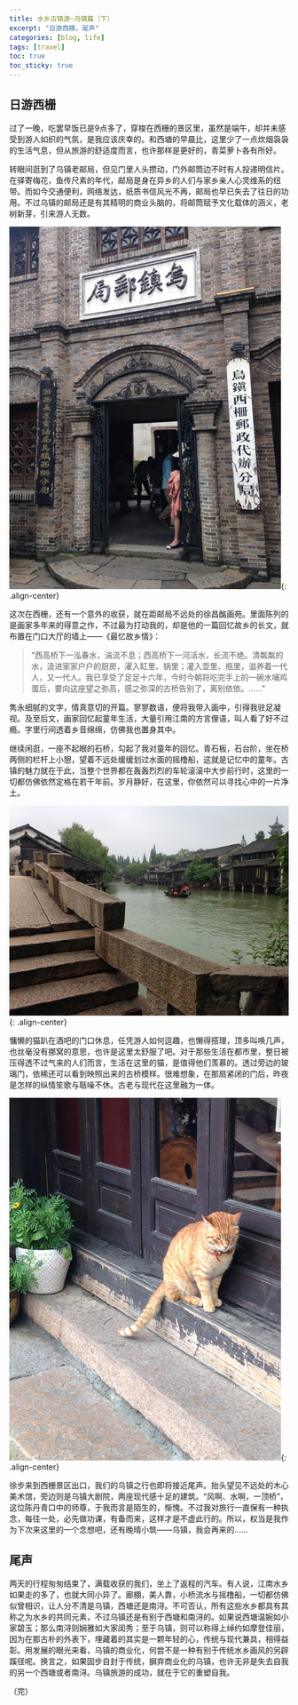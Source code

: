 ```yaml
---
title: 水乡古镇游—乌镇篇（下）
excerpt: "日游西栅，尾声"
categories: [blog, life]
tags: [travel]
toc: true
toc_sticky: true
---
```


## 日游西栅

过了一晚，吃罢早饭已是9点多了，穿梭在西栅的景区里，虽然是端午，却并未感受到游人如织的气氛，是我应该庆幸的。和西塘的早晨比，这里少了一点炊烟袅袅的生活气息，但从旅游的舒适度而言，也许那样是更好的，青菜萝卜各有所好。

转眼间逛到了乌镇老邮局，但见门里人头攒动，门外邮筒边不时有人投递明信片。在驿寄梅花，鱼传尺素的年代，邮局是身在异乡的人们与家乡亲人心灵维系的纽带。而如今交通便利，网络发达，纸质书信风光不再，邮局也早已失去了往日的功用。不过乌镇的邮局还是有其精明的商业头脑的，将邮筒赋予文化载体的涵义，老树新芽，引来游人无数。

![image-center](/assets/images/wuzhen/400s.jpg){: .align-center}

这次在西栅，还有一个意外的收获，就在距邮局不远处的徐昌酩画苑。里面陈列的是画家多年来的得意之作，不过最为打动我的，却是他的一篇回忆故乡的长文，就布置在门口大厅的墙上——《最忆故乡情》：

> “西高桥下一泓春水，湍流不息；西高桥下一河活水，长流不绝。清粼粼的水，汲进家家户户的厨房，濯入缸里、锅里；灌入壶里、瓶里，滋养着一代人，又一代人。我已享受了足足十六年，今时今朝将吃完手上的一碗水哺鸡蛋后，要向这座望之弥高，感之弥深的古桥告别了，离别依依。……”

隽永细腻的文字，情真意切的开篇。寥寥数语，便将我带入画中，引得我驻足凝视。及至后文，画家回忆起童年生活，大量引用江南的方言俚语，叫人看了好不过瘾。字里行间透着乡音绵绵，仿佛我也置身其中。

继续闲逛，一座不起眼的石桥，勾起了我对童年的回忆。青石板，石台阶，坐在桥两侧的栏杆上小憩，望着不远处缓缓划过水面的摇橹船，这就是记忆中的童年。古镇的魅力就在于此，当整个世界都在轰轰烈烈的车轮滚滚中大步前行时，这里的一切都仿佛依然定格在若干年前。岁月静好，在这里，你依然可以寻找心中的一片净土。

![image-center](/assets/images/wuzhen/418s.jpg){: .align-center}

慵懒的猫趴在酒吧的门口休息，任凭游人如何逗趣，也懒得搭理，顶多叫唤几声，也丝毫没有挪窝的意思，也许是这里太舒服了吧。对于那些生活在都市里，整日被压得透不过气来的人们而言，生活在这里的猫，是值得他们羡慕的。透过旁边的玻璃门，依稀还可以看到映照出来的古桥模样。很难想象，在那扇紧闭的门后，昨夜是怎样的纵情笙歌与聒噪不休。古老与现代在这里融为一体。

![image-center](/assets/images/wuzhen/419s.jpg){: .align-center}

徐步来到西栅景区出口，我们的乌镇之行也即将接近尾声。抬头望见不远处的木心美术馆，旁边则是乌镇大剧院，两座现代感十足的建筑。“风啊、水啊，一顶桥”，这位陈丹青口中的师尊，于我而言是陌生的，惭愧。不过我对旅行一直保有一种执念，每往一处，必先做功课，有备而来，这样才是不虚此行的。所以，权当是我作为下次来这里的一个念想吧，还有晚晴小筑——乌镇，我会再来的……

## 尾声

两天的行程匆匆结束了，满载收获的我们，坐上了返程的汽车。有人说，江南水乡如果走的多了，也就大同小异了。廊棚，美人靠，小桥流水与摇橹船，一切都仿佛似曾相识，让人分不清是乌镇，西塘还是南浔。不可否认，所有这些水乡都具有其称之为水乡的共同元素，不过乌镇还是有别于西塘和南浔的。如果说西塘温婉如小家碧玉；那么南浔则娴雅如大家闺秀；至于乌镇，则可以称得上绰约如摩登佳丽，因为在那古朴的外表下，埋藏着的其实是一颗年轻的心，传统与现代兼具，相得益彰。用发展的眼光来看，乌镇的商业化，何尝不是一种有别于传统水乡画风的另辟蹊径呢。换言之，如果固步自封于传统，摒弃商业化的乌镇，也许无非是失去自我的另一个西塘或者南浔。乌镇旅游的成功，就在于它的重塑自我。

（完）